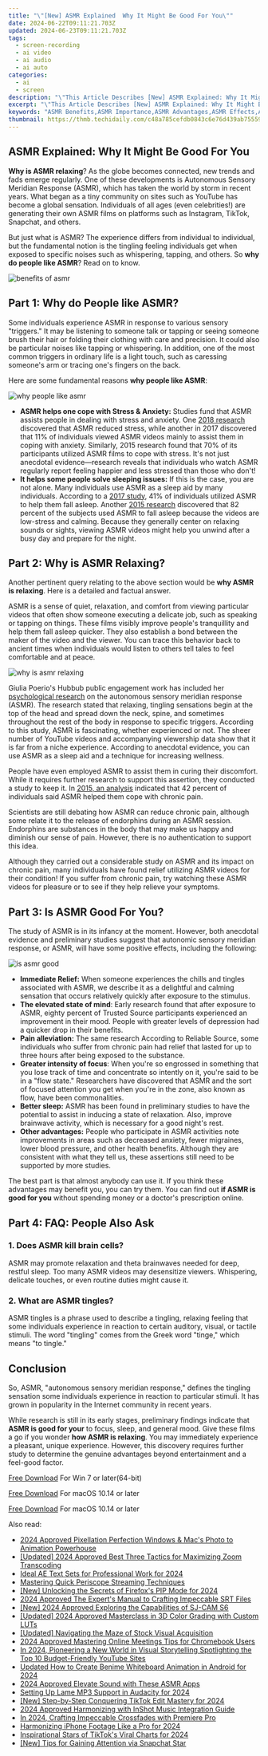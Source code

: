 ```yaml
---
title: "\"[New] ASMR Explained  Why It Might Be Good For You\""
date: 2024-06-22T09:11:21.703Z
updated: 2024-06-23T09:11:21.703Z
tags: 
  - screen-recording
  - ai video
  - ai audio
  - ai auto
categories: 
  - ai
  - screen
description: "\"This Article Describes [New] ASMR Explained: Why It Might Be Good For You\""
excerpt: "\"This Article Describes [New] ASMR Explained: Why It Might Be Good For You\""
keywords: "ASMR Benefits,ASMR Importance,ASMR Advantages,ASMR Effects,ASMR Purpose,ASMR Value,ASMR Goodness"
thumbnail: https://thmb.techidaily.com/c48a785cefdb0843c6e76d439ab755593afd7522af39269117f83ccabe84316f.png
---
```


## ASMR Explained: Why It Might Be Good For You

**Why is ASMR relaxing**? As the globe becomes connected, new trends and fads emerge regularly. One of these developments is Autonomous Sensory Meridian Response (ASMR), which has taken the world by storm in recent years. What began as a tiny community on sites such as YouTube has become a global sensation. Individuals of all ages (even celebrities!) are generating their own ASMR films on platforms such as Instagram, TikTok, Snapchat, and others.

But just what is ASMR? The experience differs from individual to individual, but the fundamental notion is the tingling feeling individuals get when exposed to specific noises such as whispering, tapping, and others. So **why do people like ASMR**? Read on to know.

![benefits of asmr](https://images.wondershare.com/filmora/article-images/2022/11/benefit-of-asmr-1.png)

## Part 1: Why do People like ASMR?

Some individuals experience ASMR in response to various sensory "triggers." It may be listening to someone talk or tapping or seeing someone brush their hair or folding their clothing with care and precision. It could also be particular noises like tapping or whispering. In addition, one of the most common triggers in ordinary life is a light touch, such as caressing someone's arm or tracing one's fingers on the back.

Here are some fundamental reasons **why people like ASMR**:

![why people like asmr](https://images.wondershare.com/filmora/article-images/2022/11/benefit-of-asmr-2.png)

* **ASMR helps one cope with Stress & Anxiety:** Studies fund that ASMR assists people in dealing with stress and anxiety. One [2018 research](https://asmruniversity.com/2018/06/26/asmr-research-survey-affect-physiology/) discovered that ASMR reduced stress, while another in 2017 discovered that 11% of individuals viewed ASMR videos mainly to assist them in coping with anxiety. Similarly, 2015 research found that 70% of its participants utilized ASMR films to cope with stress. It's not just anecdotal evidence—research reveals that individuals who watch ASMR regularly report feeling happier and less stressed than those who don't!
* **It helps some people solve sleeping issues:** If this is the case, you are not alone. Many individuals use ASMR as a sleep aid by many individuals. According to a [2017 study](https://asmruniversity.com/2017/11/09/asmr-research-survey-personality-empathy-triggers/), 41% of individuals utilized ASMR to help them fall asleep. Another [2015 research](https://asmruniversity.com/2015/04/04/peerj-peer-reviewed-research-asmr/) discovered that 82 percent of the subjects used ASMR to fall asleep because the videos are low-stress and calming. Because they generally center on relaxing sounds or sights, viewing ASMR videos might help you unwind after a busy day and prepare for the night.

## Part 2: Why is ASMR Relaxing?

Another pertinent query relating to the above section would be **why ASMR is relaxing**. Here is a detailed and factual answer.

ASMR is a sense of quiet, relaxation, and comfort from viewing particular videos that often show someone executing a delicate job, such as speaking or tapping on things. These films visibly improve people's tranquillity and help them fall asleep quicker. They also establish a bond between the maker of the video and the viewer. You can trace this behavior back to ancient times when individuals would listen to others tell tales to feel comfortable and at peace.

![why is asmr relaxing](https://images.wondershare.com/filmora/article-images/2022/11/benefits-of-asmr-3.jpg)

Giulia Poerio's Hubbub public engagement work has included her [psychological research](https://library.oapen.org/bitstream/handle/20.500.12657/28427/Bookshelf%5FNBK453230.pdf?sequence=1#page=123) on the autonomous sensory meridian response (ASMR). The research stated that relaxing, tingling sensations begin at the top of the head and spread down the neck, spine, and sometimes throughout the rest of the body in response to specific triggers. According to this study, ASMR is fascinating, whether experienced or not. The sheer number of YouTube videos and accompanying viewership data show that it is far from a niche experience. According to anecdotal evidence, you can use ASMR as a sleep aid and a technique for increasing wellness.

People have even employed ASMR to assist them in curing their discomfort. While it requires further research to support this assertion, they conducted a study to keep it. In [2015, an analysis](https://asmruniversity.com/2015/04/04/peerj-peer-reviewed-research-asmr/) indicated that 42 percent of individuals said ASMR helped them cope with chronic pain.

Scientists are still debating how ASMR can reduce chronic pain, although some relate it to the release of endorphins during an ASMR session. Endorphins are substances in the body that may make us happy and diminish our sense of pain. However, there is no authentication to support this idea.

Although they carried out a considerable study on ASMR and its impact on chronic pain, many individuals have found relief utilizing ASMR videos for their condition! If you suffer from chronic pain, try watching these ASMR videos for pleasure or to see if they help relieve your symptoms.

## Part 3: Is ASMR Good For You?

The study of ASMR is in its infancy at the moment. However, both anecdotal evidence and preliminary studies suggest that autonomic sensory meridian response, or ASMR, will have some positive effects, including the following:

![is asmr good](https://images.wondershare.com/filmora/article-images/2022/11/benefits-of-asmr-4.jpg)

* **Immediate Relief:** When someone experiences the chills and tingles associated with ASMR, we describe it as a delightful and calming sensation that occurs relatively quickly after exposure to the stimulus.
* **The elevated state of mind**: Early research found that after exposure to ASMR, eighty percent of Trusted Source participants experienced an improvement in their mood. People with greater levels of depression had a quicker drop in their benefits.
* **Pain alleviation:** The same research According to Reliable Source, some individuals who suffer from chronic pain had relief that lasted for up to three hours after being exposed to the substance.
* **Greater intensity of focus**: When you're so engrossed in something that you lose track of time and concentrate so intently on it, you're said to be in a "flow state." Researchers have discovered that ASMR and the sort of focused attention you get when you're in the zone, also known as flow, have been commonalities.
* **Better sleep:** ASMR has been found in preliminary studies to have the potential to assist in inducing a state of relaxation. Also, improve brainwave activity, which is necessary for a good night's rest.
* **Other advantages:** People who participate in ASMR activities note improvements in areas such as decreased anxiety, fewer migraines, lower blood pressure, and other health benefits. Although they are consistent with what they tell us, these assertions still need to be supported by more studies.

The best part is that almost anybody can use it. If you think these advantages may benefit you, you can try them. You can find out **if ASMR is good for you** without spending money or a doctor's prescription online.

## Part 4: FAQ: People Also Ask

### 1\. Does ASMR kill brain cells?

ASMR may promote relaxation and theta brainwaves needed for deep, restful sleep. Too many ASMR videos may desensitize viewers. Whispering, delicate touches, or even routine duties might cause it.

### 2\. What are ASMR tingles?

ASMR tingles is a phrase used to describe a tingling, relaxing feeling that some individuals experience in reaction to certain auditory, visual, or tactile stimuli. The word "tingling" comes from the Greek word "tinge," which means "to tingle."

## Conclusion

So, ASMR, "autonomous sensory meridian response," defines the tingling sensation some individuals experience in reaction to particular stimuli. It has grown in popularity in the Internet community in recent years.

While research is still in its early stages, preliminary findings indicate that **ASMR is good for your** to focus, sleep, and general mood. Give these films a go if you wonder **how ASMR is relaxing**. You may immediately experience a pleasant, unique experience. However, this discovery requires further study to determine the genuine advantages beyond entertainment and a feel-good factor.

[Free Download](https://tools.techidaily.com/wondershare/filmora/download/) For Win 7 or later(64-bit)

[Free Download](https://tools.techidaily.com/wondershare/filmora/download/) For macOS 10.14 or later

[Free Download](https://tools.techidaily.com/wondershare/filmora/download/) For macOS 10.14 or later

<ins class="adsbygoogle"
     style="display:block"
     data-ad-format="autorelaxed"
     data-ad-client="ca-pub-7571918770474297"
     data-ad-slot="1223367746"></ins>

<ins class="adsbygoogle"
     style="display:block"
     data-ad-format="autorelaxed"
     data-ad-client="ca-pub-7571918770474297"
     data-ad-slot="1223367746"></ins>



<ins class="adsbygoogle"
     style="display:block"
     data-ad-client="ca-pub-7571918770474297"
     data-ad-slot="8358498916"
     data-ad-format="auto"
     data-full-width-responsive="true"></ins>


<span class="atpl-alsoreadstyle">Also read:</span>
<div><ul>
<li><a href="https://fox-hovers.techidaily.com/2024-approved-pixellation-perfection-windows-and-macs-photo-to-animation-powerhouse/"><u>2024 Approved  Pixellation Perfection  Windows & Mac's Photo to Animation Powerhouse</u></a></li>
<li><a href="https://fox-hovers.techidaily.com/updated-2024-approved-best-three-tactics-for-maximizing-zoom-transcoding/"><u>[Updated] 2024 Approved  Best Three Tactics for Maximizing Zoom Transcoding</u></a></li>
<li><a href="https://fox-hovers.techidaily.com/ideal-ae-text-sets-for-professional-work-for-2024/"><u>Ideal AE Text Sets for Professional Work for 2024</u></a></li>
<li><a href="https://fox-hovers.techidaily.com/mastering-quick-periscope-streaming-techniques/"><u>Mastering Quick Periscope Streaming Techniques</u></a></li>
<li><a href="https://fox-hovers.techidaily.com/new-unlocking-the-secrets-of-firefoxs-pip-mode-for-2024/"><u>[New] Unlocking the Secrets of Firefox's PIP Mode for 2024</u></a></li>
<li><a href="https://fox-hovers.techidaily.com/2024-approved-the-experts-manual-to-crafting-impeccable-srt-files/"><u>2024 Approved  The Expert's Manual to Crafting Impeccable SRT Files</u></a></li>
<li><a href="https://fox-hovers.techidaily.com/new-2024-approved-exploring-the-capabilities-of-sj-cam-s6/"><u>[New] 2024 Approved  Exploring the Capabilities of SJ-CAM S6</u></a></li>
<li><a href="https://fox-hovers.techidaily.com/updated-2024-approved-masterclass-in-3d-color-grading-with-custom-luts/"><u>[Updated] 2024 Approved  Masterclass in 3D Color Grading with Custom LUTs</u></a></li>
<li><a href="https://fox-hovers.techidaily.com/updated-navigating-the-maze-of-stock-visual-acquisition/"><u>[Updated] Navigating the Maze of Stock Visual Acquisition</u></a></li>
<li><a href="https://fox-hovers.techidaily.com/2024-approved-mastering-online-meetings-tips-for-chromebook-users/"><u>2024 Approved  Mastering Online Meetings  Tips for Chromebook Users</u></a></li>
<li><a href="https://youtube-help.techidaily.com/in-2024-pioneering-a-new-world-in-visual-storytelling-spotlighting-the-top-10-budget-friendly-youtube-sites/"><u>In 2024, Pioneering a New World in Visual Storytelling  Spotlighting the Top 10 Budget-Friendly YouTube Sites</u></a></li>
<li><a href="https://animation-videos.techidaily.com/updated-how-to-create-benime-whiteboard-animation-in-android-for-2024/"><u>Updated How to Create Benime Whiteboard Animation in Android for 2024</u></a></li>
<li><a href="https://youtube-videos.techidaily.com/2024-approved-elevate-sound-with-these-asmr-apps/"><u>2024 Approved  Elevate Sound with These ASMR Apps</u></a></li>
<li><a href="https://audio-editing.techidaily.com/setting-up-lame-mp3-support-in-audacity-for-2024/"><u>Setting Up Lame MP3 Support in Audacity for 2024</u></a></li>
<li><a href="https://tiktok-videos.techidaily.com/new-step-by-step-conquering-tiktok-edit-mastery-for-2024/"><u>[New] Step-by-Step  Conquering TikTok Edit Mastery for 2024</u></a></li>
<li><a href="https://some-knowledge.techidaily.com/2024-approved-harmonizing-with-inshot-music-integration-guide/"><u>2024 Approved  Harmonizing with InShot  Music Integration Guide</u></a></li>
<li><a href="https://extra-hints.techidaily.com/in-2024-crafting-impeccable-crossfades-with-premiere-pro/"><u>In 2024, Crafting Impeccable Crossfades with Premiere Pro</u></a></li>
<li><a href="https://some-techniques.techidaily.com/harmonizing-iphone-footage-like-a-pro-for-2024/"><u>Harmonizing iPhone Footage Like a Pro for 2024</u></a></li>
<li><a href="https://tiktok-videos.techidaily.com/inspirational-stars-of-tiktoks-viral-charts-for-2024/"><u>Inspirational Stars of TikTok's Viral Charts for 2024</u></a></li>
<li><a href="https://some-guidance.techidaily.com/new-tips-for-gaining-attention-via-snapchat-star/"><u>[New] Tips for Gaining Attention via Snapchat Star</u></a></li>
</ul></div>
